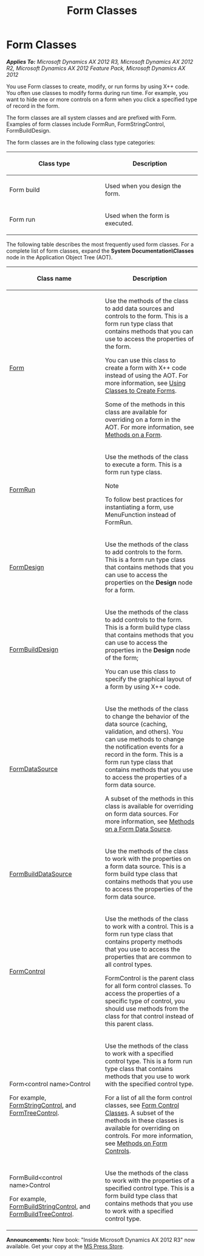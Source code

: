﻿---
title: Form Classes
TOCTitle: Form Classes
ms:assetid: d64523ff-e269-4698-b605-1626d07894c5
ms:mtpsurl: https://msdn.microsoft.com/en-us/library/Aa873725(v=AX.60)
ms:contentKeyID: 35252038
ms.date: 05/18/2015
mtps_version: v=AX.60
---

# Form Classes 


_**Applies To:** Microsoft Dynamics AX 2012 R3, Microsoft Dynamics AX 2012 R2, Microsoft Dynamics AX 2012 Feature Pack, Microsoft Dynamics AX 2012_

You use Form classes to create, modify, or run forms by using X++ code. You often use classes to modify forms during run time. For example, you want to hide one or more controls on a form when you click a specified type of record in the form.

The form classes are all system classes and are prefixed with Form. Examples of form classes include FormRun, FormStringControl, FormBuildDesign.

The form classes are in the following class type categories:

<table>
<colgroup>
<col style="width: 50%" />
<col style="width: 50%" />
</colgroup>
<thead>
<tr class="header">
<th><p>Class type</p></th>
<th><p>Description</p></th>
</tr>
</thead>
<tbody>
<tr class="odd">
<td><p>Form build</p></td>
<td><p>Used when you design the form.</p></td>
</tr>
<tr class="even">
<td><p>Form run</p></td>
<td><p>Used when the form is executed.</p></td>
</tr>
</tbody>
</table>


The following table describes the most frequently used form classes. For a complete list of form classes, expand the **System Documentation\\Classes** node in the Application Object Tree (AOT).

<table>
<colgroup>
<col style="width: 50%" />
<col style="width: 50%" />
</colgroup>
<thead>
<tr class="header">
<th><p>Class name</p></th>
<th><p>Description</p></th>
</tr>
</thead>
<tbody>
<tr class="odd">
<td><p><a href="https://msdn.microsoft.com/en-us/library/gg839596(v=ax.60)">Form</a></p></td>
<td><p>Use the methods of the class to add data sources and controls to the form. This is a form run type class that contains methods that you can use to access the properties of the form.</p>
<p>You can use this class to create a form with X++ code instead of using the AOT. For more information, see <a href="using-classes-to-create-forms.md">Using Classes to Create Forms</a>.</p>
<p>Some of the methods in this class are available for overriding on a form in the AOT. For more information, see <a href="methods-on-a-form.md">Methods on a Form</a>.</p></td>
</tr>
<tr class="even">
<td><p><a href="https://msdn.microsoft.com/en-us/library/gg920249(v=ax.60)">FormRun</a></p></td>
<td><p>Use the methods of the class to execute a form. This is a form run type class.</p>

> [!note]  
> <P>To follow best practices for instantiating a form, use MenuFunction instead of FormRun.</P>

</td>
</tr>
<tr class="odd">
<td><p><a href="https://msdn.microsoft.com/en-us/library/gg859330(v=ax.60)">FormDesign</a></p></td>
<td><p>Use the methods of the class to add controls to the form. This is a form run type class that contains methods that you can use to access the properties on the <strong>Design</strong> node for a form.</p></td>
</tr>
<tr class="even">
<td><p><a href="https://msdn.microsoft.com/en-us/library/gg848126(v=ax.60)">FormBuildDesign</a></p></td>
<td><p>Use the methods of the class to add controls to the form. This is a form build type class that contains methods that you can use to access the properties in the <strong>Design</strong> node of the form;</p>
<p>You can use this class to specify the graphical layout of a form by using X++ code.</p></td>
</tr>
<tr class="odd">
<td><p><a href="https://msdn.microsoft.com/en-us/library/gg892246(v=ax.60)">FormDataSource</a></p></td>
<td><p>Use the methods of the class to change the behavior of the data source (caching, validation, and others). You can use methods to change the notification events for a record in the form. This is a form run type class that contains methods that you use to access the properties of a form data source.</p>
<p>A subset of the methods in this class is available for overriding on form data sources. For more information, see <a href="methods-on-a-form-data-source.md">Methods on a Form Data Source</a>.</p></td>
</tr>
<tr class="even">
<td><p><a href="https://msdn.microsoft.com/en-us/library/gg847530(v=ax.60)">FormBuildDataSource</a></p></td>
<td><p>Use the methods of the class to work with the properties on a form data source. This is a form build type class that contains methods that you use to access the properties of the form data source.</p></td>
</tr>
<tr class="odd">
<td><p><a href="https://msdn.microsoft.com/en-us/library/gg857551(v=ax.60)">FormControl</a></p></td>
<td><p>Use the methods of the class to work with a control. This is a form run type class that contains property methods that you use to access the properties that are common to all control types.</p>
<p>FormControl is the parent class for all form control classes. To access the properties of a specific type of control, you should use methods from the class for that control instead of this parent class.</p></td>
</tr>
<tr class="even">
<td><p>Form&lt;control name&gt;Control</p>
<p>For example, <a href="https://msdn.microsoft.com/en-us/library/gg920847(v=ax.60)">FormStringControl</a>, and <a href="https://msdn.microsoft.com/en-us/library/gg939434(v=ax.60)">FormTreeControl</a>.</p></td>
<td><p>Use the methods of the class to work with a specified control type. This is a form run type class that contains methods that you use to work with the specified control type.</p>
<p>For a list of all the form control classes, see <a href="form-control-classes.md">Form Control Classes</a>. A subset of the methods in these classes is available for overriding on controls. For more information, see <a href="methods-on-form-controls.md">Methods on Form Controls</a>.</p></td>
</tr>
<tr class="odd">
<td><p>FormBuild&lt;control name&gt;Control</p>
<p>For example, <a href="https://msdn.microsoft.com/en-us/library/gg869773(v=ax.60)">FormBuildStringControl</a>, and <a href="https://msdn.microsoft.com/en-us/library/gg889598(v=ax.60)">FormBuildTreeControl</a>.</p></td>
<td><p>Use the methods of the class to work with the properties of a specified control type. This is a form build type class that contains methods that you use to work with a specified control type.</p></td>
</tr>
</tbody>
</table>

  
**Announcements:** New book: "Inside Microsoft Dynamics AX 2012 R3" now available. Get your copy at the [MS Press Store](https://www.microsoftpressstore.com/store/inside-microsoft-dynamics-ax-2012-r3-9780735685109).

